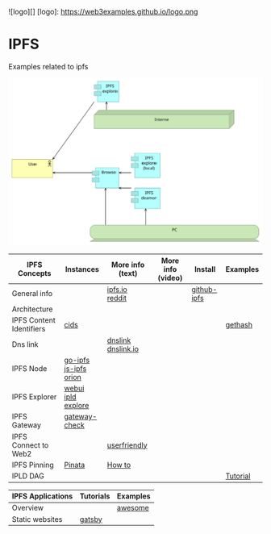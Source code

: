 ![logo][]
[logo]:            https://web3examples.github.io/logo.png

# IPFS
Examples related to ipfs

![](architecture/ipfs.svg)


| IPFS Concepts   | Instances                   | More info (text) | More info (video) |   Install  |  Examples |
| --------------- |  ---------                  | ---------       | ---------          | ---------  |  -------- | 
| General info    |                             | [ipfs.io]<br>[reddit]|                | [github-ipfs] |    |
| Architecture    |                             | 
| IPFS Content Identifiers | [cids][]           |                 |                    |            |[gethash](gethash) |
| Dns link        |                             | [dnslink][]<br>[dnslink.io]      |
| IPFS Node       | [go-ipfs][]<br>[js-ipfs][]<br>[orion][]   |
| IPFS Explorer   | [webui][]<br> [ipld explore][]
| IPFS Gateway    | [gateway-check][] |
| IPFS Connect to Web2 |                        | [userfriendly][]
| IPFS Pinning    | [Pinata](https://pinata.cloud) | [How to](https://medium.com/pinata/how-to-pin-to-ipfs-effortlessly-ba3437b33885) 
| IPLD DAG        |                               |                |                    |          |  [Tutorial] |

[ipfs.io]:         https://ipfs.io
[reddit]:          https://www.reddit.com/r/IPFS
[IPFS Alpha Demo]: https://www.youtube.com/watch?v=8CMxDNuuAiQ
[Install IPFS]:    https://docs.ipfs.io/introduction/install/
[Tutorial]:        https://proto.school/#/tutorials
[go-ipfs]:         https://github.com/ipfs/go-ipfs
[js-ipfs]:         https://github.com/ipfs/js-ipfs
[orion]:           https://orion.siderus.io
[webui]:           https://webui.ipfs.io
[ipld explore]:    https://explore.ipld.io/
[gateway-check]:   https://ipfs.github.io/public-gateway-checker
[github-ipfs]:     https://github.com/ipfs
[userfriendly]:    https://hackernoon.com/ten-terrible-attempts-to-make-the-inter-planetary-file-system-human-friendly-e4e95df0c6fa
[cids]:            https://docs.ipfs.io/guides/concepts/cid/
[dnslink]:         https://docs.ipfs.io/guides/concepts/dnslink/
[dnslink.io]:      http://dnslink.io/

| IPFS Applications | Tutorials |  Examples |                 
| --------------- |  ---------   | ------|
| Overview         |             | [awesome][] |
| Static websites  | [gatsby][]  |   |


[gatsby]:     https://interplanetarygatsby.com/ipfs-deploy/
[awesome]:    https://awesome.ipfs.io


